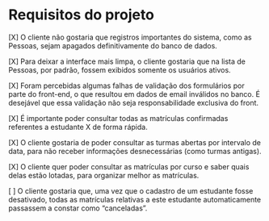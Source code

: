 # Requisitos do projeto

[X] O cliente não gostaria que registros importantes do sistema, como as Pessoas, sejam apagados definitivamente do banco de dados.

[X] Para deixar a interface mais limpa, o cliente gostaria que na lista de Pessoas, por padrão, fossem exibidos somente os usuários ativos.

[X] Foram percebidas algumas falhas de validação dos formulários por parte do front-end, o que resultou em dados de email inválidos no banco. É desejável que essa validação não seja responsabilidade exclusiva do front.

[X] É importante poder consultar todas as matrículas confirmadas referentes a estudante X de forma rápida.

[X] O cliente gostaria de poder consultar as turmas abertas por intervalo de data, para não receber informações desnecessárias (como turmas antigas).

[X] O cliente quer poder consultar as matrículas por curso e saber quais delas estão lotadas, para organizar melhor as matrículas.

[ ] O cliente gostaria que, uma vez que o cadastro de um estudante fosse desativado, todas as matrículas relativas a este estudante automaticamente passassem a constar como “canceladas”.
